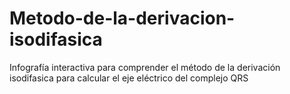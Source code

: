 # Metodo-de-la-derivacion-isodifasica
Infografía interactiva para comprender el método de la derivación isodifasica para calcular el eje eléctrico del complejo  QRS
